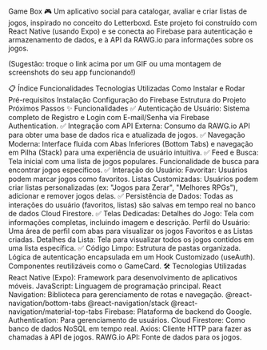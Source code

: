 Game Box 🎮
Um aplicativo social para catalogar, avaliar e criar listas de jogos, inspirado no conceito do Letterboxd. Este projeto foi construído com React Native (usando Expo) e se conecta ao Firebase para autenticação e armazenamento de dados, e à API da RAWG.io para informações sobre os jogos.

(Sugestão: troque o link acima por um GIF ou uma montagem de screenshots do seu app funcionando!)

📋 Índice
Funcionalidades
Tecnologias Utilizadas
Como Instalar e Rodar
Pré-requisitos
Instalação
Configuração do Firebase
Estrutura do Projeto
Próximos Passos
✨ Funcionalidades
✅ Autenticação de Usuário: Sistema completo de Registro e Login com E-mail/Senha via Firebase Authentication.
✅ Integração com API Externa: Consumo da RAWG.io API para obter uma base de dados rica e atualizada de jogos.
✅ Navegação Moderna: Interface fluida com Abas Inferiores (Bottom Tabs) e navegação em Pilha (Stack) para uma experiência de usuário intuitiva.
✅ Feed e Busca:
Tela inicial com uma lista de jogos populares.
Funcionalidade de busca para encontrar jogos específicos.
✅ Interação do Usuário:
Favoritar: Usuários podem marcar jogos como favoritos.
Listas Customizadas: Usuários podem criar listas personalizadas (ex: "Jogos para Zerar", "Melhores RPGs"), adicionar e remover jogos delas.
✅ Persistência de Dados: Todas as interações do usuário (favoritos, listas) são salvas em tempo real no banco de dados Cloud Firestore.
✅ Telas Dedicadas:
Detalhes do Jogo: Tela com informações completas, incluindo imagem e descrição.
Perfil do Usuário: Uma área de perfil com abas para visualizar os jogos Favoritos e as Listas criadas.
Detalhes da Lista: Tela para visualizar todos os jogos contidos em uma lista específica.
✅ Código Limpo:
Estrutura de pastas organizada.
Lógica de autenticação encapsulada em um Hook Customizado (useAuth).
Componentes reutilizáveis como o GameCard.
🛠️ Tecnologias Utilizadas
React Native (Expo): Framework para desenvolvimento de aplicativos móveis.
JavaScript: Linguagem de programação principal.
React Navigation: Biblioteca para gerenciamento de rotas e navegação.
@react-navigation/bottom-tabs
@react-navigation/stack
@react-navigation/material-top-tabs
Firebase: Plataforma de backend do Google.
Authentication: Para gerenciamento de usuários.
Cloud Firestore: Como banco de dados NoSQL em tempo real.
Axios: Cliente HTTP para fazer as chamadas à API de jogos.
RAWG.io API: Fonte de dados para os jogos.
